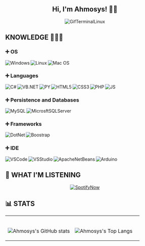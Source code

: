 <div align="center">
  <h2>Hi, I'm Ahmosys! 👋🏼</h2>
  <img alt="GifTerminalLinux" src="https://i.imgur.com/oGVhsqW.gif" />
</div>

## KNOWLEDGE 👨🏾‍💻
### ➕ OS
<img align="left" alt="Windows" src="https://img.shields.io/badge/Windows-0078D6?style=for-the-badge&logo=windows&logoColor=white" />
<img align="left" alt="Linux" src="https://img.shields.io/badge/Linux-FCC624?style=for-the-badge&logo=linux&logoColor=black" />
<img align="left" alt="Mac OS" src="https://img.shields.io/badge/mac%20os-000000?style=for-the-badge&logo=apple&logoColor=white" />

<br />


### ➕ Languages
<img align="left" alt="C#" src="https://img.shields.io/badge/C%23-239120?style=for-the-badge&logo=c-sharp&logoColor=white" />
<img align="left" alt="VB.NET" src="https://img.shields.io/badge/VB.NET-6B4683?style=for-the-badge&logo=microsoft&logoColor=white" />
<img align="left" alt="PY" src="https://img.shields.io/badge/Python-3776AB?style=for-the-badge&logo=python&logoColor=white" />
<img align="left" alt="HTML5" src="https://img.shields.io/badge/HTML5-E34F26?style=for-the-badge&logo=html5&logoColor=white" />
<img align="left" alt="CSS3" src="https://img.shields.io/badge/CSS3-1572B6?style=for-the-badge&logo=css3&logoColor=white" />
<img align="left" alt="PHP" src="https://img.shields.io/badge/PHP-777BB4?style=for-the-badge&logo=php&logoColor=white" />
<img align="left" alt="JS" src="https://img.shields.io/badge/JavaScript-323330?style=for-the-badge&logo=javascript&logoColor=F7DF1E" />

<br />


### ➕ Persistence and Databases
<img align="left" alt="MySQL" src="https://img.shields.io/badge/MySQL-00000F?style=for-the-badge&logo=mysql&logoColor=white" />
<img align="left" alt="MicrosftSQLServer" src="https://img.shields.io/badge/Microsoft%20SQL%20Server-CC2927?style=for-the-badge&logo=microsoft%20sql%20server&logoColor=white" />

<br />


### ➕ Frameworks
<img align="left" alt="DotNet" src="https://img.shields.io/badge/.NET-512BD4?style=for-the-badge&logo=dotnet&logoColor=white" />
<img align="left" alt="Boostrap" src="https://img.shields.io/badge/Bootstrap-563D7C?style=for-the-badge&logo=bootstrap&logoColor=white" />

<br />


### ➕ IDE
<img align="left" alt="VSCode" src="https://img.shields.io/badge/Visual_Studio_Code-0078D4?style=for-the-badge&logo=visual%20studio%20code&logoColor=white" />
<img align="left" alt="VSStudio" src="https://img.shields.io/badge/Visual_Studio-5C2D91?style=for-the-badge&logo=visual%20studio&logoColor=white" />
<img align="left" alt="ApacheNetBeans" src="https://img.shields.io/badge/Apache_NetBeans_IDE-239120?style=for-the-badge&logo=apache%20netbeans%20ide&logoColor=white" /><img align="left" alt="Arduino" src="https://img.shields.io/badge/Arduino_IDE-00979D?style=for-the-badge&logo=arduino&logoColor=white" />

<br />


## 🖤 WHAT I'M LISTENING
<div align="center">
  <a href="https://open.spotify.com/user/62o14qn9luk8fag1f2dckp1tm" targer="_blank" />
    <img alt="SpotifyNow" src="https://novatorem-ahmosys.vercel.app/api/spotify" />
  </a>
</div>

## 📊 STATS
<table width="100%"> 
  <tr>
  <td width="50%">
      
<br /> ![Ahmosys's GitHub stats](https://github-readme-stats.vercel.app/api?username=ahmosys&show_icons=true&theme=graywhite)
  </td>
    <td width="50%" style="margin-left: auto; margin-right: auto;">
      
<br /> ![Ahmosys's Top Langs](https://github-readme-stats.vercel.app/api/top-langs/?username=ahmosys&show_icons=true&theme=graywhite&layout=compact)
  </td>
  </table>

